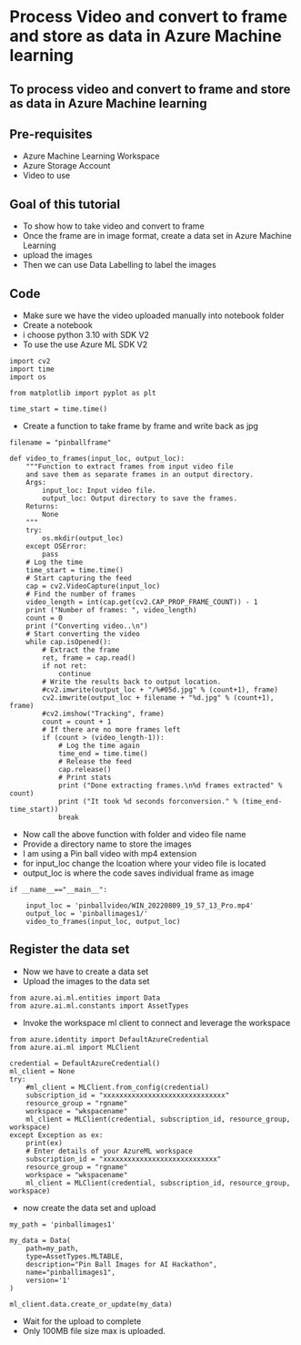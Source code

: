 # Process Video and convert to frame and store as data in Azure Machine learning

## To process video and convert to frame and store as data in Azure Machine learning

## Pre-requisites

- Azure Machine Learning Workspace
- Azure Storage Account
- Video to use

## Goal of this tutorial

- To show how to take video and convert to frame
- Once the frame are in image format, create a data set in Azure Machine Learning
- upload the images
- Then we can use Data Labelling to label the images

## Code

- Make sure we have the video uploaded manually into notebook folder
- Create a notebook
- i choose python 3.10 with SDK V2
- To use the use Azure ML SDK V2

```
import cv2
import time
import os

from matplotlib import pyplot as plt
```

```
time_start = time.time()
```

- Create a function to take frame by frame and write back as jpg

```
filename = "pinballframe"

def video_to_frames(input_loc, output_loc):
    """Function to extract frames from input video file
    and save them as separate frames in an output directory.
    Args:
        input_loc: Input video file.
        output_loc: Output directory to save the frames.
    Returns:
        None
    """
    try:
        os.mkdir(output_loc)
    except OSError:
        pass
    # Log the time
    time_start = time.time()
    # Start capturing the feed
    cap = cv2.VideoCapture(input_loc)
    # Find the number of frames
    video_length = int(cap.get(cv2.CAP_PROP_FRAME_COUNT)) - 1
    print ("Number of frames: ", video_length)
    count = 0
    print ("Converting video..\n")
    # Start converting the video
    while cap.isOpened():
        # Extract the frame
        ret, frame = cap.read()
        if not ret:
            continue
        # Write the results back to output location.
        #cv2.imwrite(output_loc + "/%#05d.jpg" % (count+1), frame)
        cv2.imwrite(output_loc + filename + "%d.jpg" % (count+1), frame)
        #cv2.imshow("Tracking", frame)
        count = count + 1
        # If there are no more frames left
        if (count > (video_length-1)):
            # Log the time again
            time_end = time.time()
            # Release the feed
            cap.release()
            # Print stats
            print ("Done extracting frames.\n%d frames extracted" % count)
            print ("It took %d seconds forconversion." % (time_end-time_start))
            break
```

- Now call the above function with folder and video file name
- Provide a directory name to store the images
- I am using a Pin ball video with mp4 extension
- for input_loc change the lcoation where your video file is located
- output_loc is where the code saves individual frame as image

```
if __name__=="__main__":

    input_loc = 'pinballvideo/WIN_20220809_19_57_13_Pro.mp4'
    output_loc = 'pinballimages1/'
    video_to_frames(input_loc, output_loc)
```

## Register the data set

- Now we have to create a data set
- Upload the images to the data set

```
from azure.ai.ml.entities import Data
from azure.ai.ml.constants import AssetTypes
```

- Invoke the workspace ml client to connect and leverage the workspace

```
from azure.identity import DefaultAzureCredential
from azure.ai.ml import MLClient

credential = DefaultAzureCredential()
ml_client = None
try:
    #ml_client = MLClient.from_config(credential)
    subscription_id = "xxxxxxxxxxxxxxxxxxxxxxxxxxxxxx"
    resource_group = "rgname"
    workspace = "wkspacename"
    ml_client = MLClient(credential, subscription_id, resource_group, workspace)
except Exception as ex:
    print(ex)
    # Enter details of your AzureML workspace
    subscription_id = "xxxxxxxxxxxxxxxxxxxxxxxxxxxx"
    resource_group = "rgname"
    workspace = "wkspacename"
    ml_client = MLClient(credential, subscription_id, resource_group, workspace)
```     

- now create the data set and upload

```
my_path = 'pinballimages1'

my_data = Data(
    path=my_path,
    type=AssetTypes.MLTABLE,
    description="Pin Ball Images for AI Hackathon",
    name="pinballimages1",
    version='1'
)

ml_client.data.create_or_update(my_data)
```

- Wait for the upload to complete
- Only 100MB file size max is uploaded.